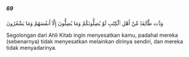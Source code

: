 ##### 69

<span class="ayah">وَدَّت طَّآئِفَةٌۭ مِّنْ أَهْلِ ٱلْكِتَٰبِ لَوْ يُضِلُّونَكُمْ وَمَا يُضِلُّونَ إِلَّآ أَنفُسَهُمْ وَمَا يَشْعُرُونَ</span>

<span class="ayah_translation">Segolongan dari Ahli Kitab ingin menyesatkan kamu, padahal mereka (sebenarnya) tidak menyesatkan melainkan dirinya sendiri, dan mereka tidak menyadarinya.</span>
